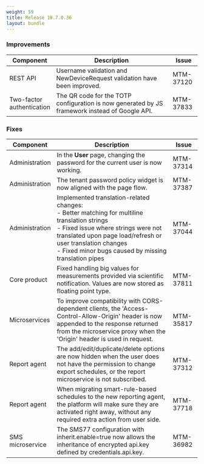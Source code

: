 ```yaml
---
weight: 59
title: Release 10.7.0.36
layout: bundle
---
```



### Improvements

<div><table ><colgroup>
<col style="width: 15%;"><col style="width: 70%;"><col style="width: 15%;"></colgroup>
<thead><tr>
<th>
Component</th>
<th>
Description</th>
<th>
Issue</th>
</tr>
</thead><tbody>

<tr>
<td>
REST API</td>
<td > Username validation and NewDeviceRequest validation have been improved. </td>
<td>
MTM-37120</td>
</tr>

<tr>
<td>
Two-factor authentication</td>
<td > The QR code for the TOTP configuration is now generated by JS framework instead of Google API. </td>
<td>
MTM-37833</td>
</tr>

</tbody></table></div>


<h3>
Fixes</h3>
<div><table ><colgroup>
<col style="width: 15%;"><col style="width: 70%;"><col style="width: 15%;"></colgroup>
<thead><tr>
<th>
Component</th>
<th>
Description</th>
<th>
Issue</th>
</tr>
</thead><tbody>

<tr>
<td>
Administration</td>
<td > In the <b>User</b> page, changing the password for the current user is now working.</td>
<td>
MTM-37314</td>
</tr>

<tr>
<td>
Administration</td>
<td > The tenant password policy widget is now aligned with the page flow.</td>
<td>
MTM-37387</td>
</tr>

<tr>
<td>
Administration</td>
<td > Implemented translation-related changes:
<br>- Better matching for multiline translation strings
<br>- Fixed issue where strings were not translated upon page load/refresh or user translation changes
<br>- Fixed minor bugs caused by missing translation pipes</td>
<td>
MTM-37044</td>
</tr>

<tr>
<td>
Core product</td>
<td > Fixed handling big values for measurements provided via scientific notification. Values are now stored as floating point type.</td>
<td>
MTM-37811</td>
</tr>

<tr>
<td>
Microservices</td>
<td > To improve compatibility with CORS-dependent clients, the 'Access-Control-Allow-Origin' header is now appended to the response returned from the microservice proxy when the 'Origin' header is used in request.</td>
<td>
MTM-35817</td>
</tr>

<tr>
<td>
Report agent</td>
<td > The add/edit/duplicate/delete options are now hidden when the user does not have the permission to change export schedules, or the report microservice is not subscribed.</td>
<td>
MTM-37312</td>
</tr>

<tr>
<td>
Report agent</td>
<td > When migrating smart-rule-based schedules to the new reporting agent, the platform will make sure they are activated right away, without any required extra action from user side.</td>
<td>
MTM-37718</td>
</tr>

<tr>
<td>
SMS microservice</td>
<td > The SMS77 configuration with inherit.enable=true now allows the inheritance of  encrypted api.key defined by credentials.api.key.</td>
<td>
MTM-36982</td>
</tr>

</tbody></table></div>
